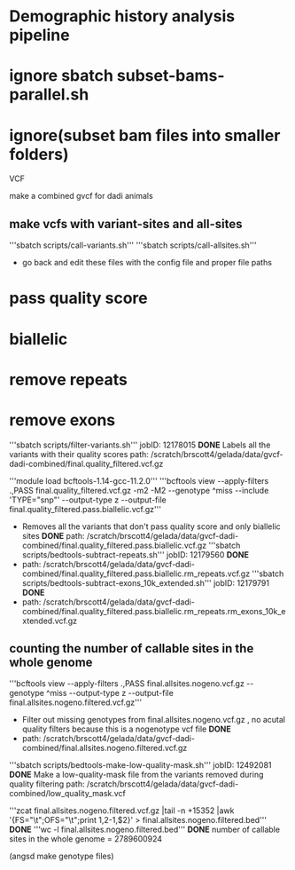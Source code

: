 # Demographic history analysis pipeline 

## 

###
# ignore sbatch subset-bams-parallel.sh
# ignore(subset bam files into smaller folders)

VCF

make a combined gvcf for dadi animals

## make vcfs with variant-sites and all-sites
'''sbatch scripts/call-variants.sh'''
'''sbatch scripts/call-allsites.sh'''

- go back and edit these files with the config file and proper file paths


# pass quality score 
# biallelic 
# remove repeats
# remove exons

'''sbatch scripts/filter-variants.sh'''       jobID: 12178015     **DONE**
Labels all the variants with their quality scores
path: /scratch/brscott4/gelada/data/gvcf-dadi-combined/final.quality_filtered.vcf.gz

'''module load bcftools-1.14-gcc-11.2.0'''
'''bcftools view --apply-filters .,PASS final.quality_filtered.vcf.gz -m2 -M2 --genotype ^miss --include 'TYPE="snp"' --output-type z --output-file final.quality_filtered.pass.biallelic.vcf.gz'''
- Removes all the variants that don't pass quality score and only biallelic sites      **DONE**
path: /scratch/brscott4/gelada/data/gvcf-dadi-combined/final.quality_filtered.pass.biallelic.vcf.gz
'''sbatch scripts/bedtools-subtract-repeats.sh'''     jobID: 12179560     **DONE**
- path: /scratch/brscott4/gelada/data/gvcf-dadi-combined/final.quality_filtered.pass.biallelic.rm_repeats.vcf.gz
'''sbatch scripts/bedtools-subtract-exons_10k_extended.sh'''      jobID: 12179791     **DONE**
- path: /scratch/brscott4/gelada/data/gvcf-dadi-combined/final.quality_filtered.pass.biallelic.rm_repeats.rm_exons_10k_extended.vcf.gz


## counting the number of callable sites in the whole genome

'''bcftools view --apply-filters .,PASS final.allsites.nogeno.vcf.gz --genotype ^miss --output-type z --output-file final.allsites.nogeno.filtered.vcf.gz'''
- Filter out missing genotypes from final.allsites.nogeno.vcf.gz , no acutal quality filters because this is a nogenotype vcf file       **DONE**
- path: /scratch/brscott4/gelada/data/gvcf-dadi-combined/final.allsites.nogeno.filtered.vcf.gz

'''sbatch scripts/bedtools-make-low-quality-mask.sh'''    jobID: 12492081    **DONE**
Make a low-quality-mask file from the variants removed during quality filtering
path: /scratch/brscott4/gelada/data/gvcf-dadi-combined/low_quality_mask.vcf

'''zcat final.allsites.nogeno.filtered.vcf.gz |tail -n +15352 |awk '{FS="\t";OFS="\t";print $1,$2-1,$2}' > final.allsites.nogeno.filtered.bed'''
 **DONE** 
'''wc -l final.allsites.nogeno.filtered.bed'''      **DONE**
number of callable sites in the whole genome = 2789600924

(angsd make genotype files)
